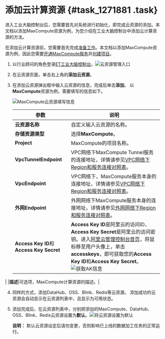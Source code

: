 # 添加云计算资源 {#task_1271881 .task}

进入工业大脑控制台后，您需要首先对系统进行初始化，即完成云资源的添加。本文档以添加MaxCompute资源为例，为您介绍在工业大脑控制台中添加云计算资源的方法。

在添加云计算资源前，您需要首先完成[准备工作](cn.zh-CN/.md#)。本文档以添加MaxCompute资源为例，因此您需要[开通MaxCompute服务](../../../../cn.zh-CN/准备工作/开通MaxCompute.md#)并[创建项目](../../../../cn.zh-CN/准备工作/创建项目.md#)。

1.  以行业顾问的角色登录[ET工业大脑控制台](https://et-industry-data-plant.aliyun.com/datafactory)。![云资源管理入口](http://static-aliyun-doc.oss-cn-hangzhou.aliyuncs.com/assets/img/1014096/156706444752337_zh-CN.png)


2.  在云资源页面，单击右上角的**添加云资源**。
3.  在添加云资源弹出框中输入云资源的信息，完成后单击**添加**。 以**MaxCompute**资源为例，需要填写的信息如下。

    ![MaxCompute云资源填写信息](http://static-aliyun-doc.oss-cn-hangzhou.aliyuncs.com/assets/img/1014096/156706444752338_zh-CN.png)

    |参数|说明|
    |--|--|
    |**云资源名称**|自定义输入云资源的名称。|
    |**存储资源类型**|选择**MaxCompute**。|
    |**Project**|MaxCompute的项目名称。|
    |**VpcTunnelEndpoint**|VPC网络下MaxCompute Tunnel服务的连接地址，详情请参见[VPC网络下Region和服务连接对照表](../../../../cn.zh-CN/准备工作/配置Endpoint.md#table_ul5_qby_5db)。|
    |**VpcEndpoint**|VPC网络下，MaxCompute服务本身的连接地址，详情请参见[VPC网络下Region和服务连接对照表](../../../../cn.zh-CN/准备工作/配置Endpoint.md#table_ul5_qby_5db)。|
    |**外网Endpoint**|外网网络下MaxCompute服务本身的连接地址，详情请参见[外网网络下Region和服务连接对照表](../../../../cn.zh-CN/准备工作/配置Endpoint.md#table_xzq_nby_5db)。|
    |**Access Key ID**和**Access Key Secret**|**Access Key ID**是阿里云的访问ID，**Access Key Secret**是阿里云的访问密钥。进入[阿里云管理控制台首页](https://home.console.aliyun.com/)，将鼠标移至用户头像上，单击**accesskeys**，即可获取您的**Access Key ID**和**Access Key Secret**。![获取AK信息](http://static-aliyun-doc.oss-cn-hangzhou.aliyuncs.com/assets/img/1014096/156706444952339_zh-CN.png)

|
    |**描述**|可选项，MaxCompute计算资源的描述。|

4.  同样的方式，添加DataHub、OSS、Blink、Redis等云资源。 添加成功的云资源会自动显示在云资源列表中，且显示为可用状态。
5.  添加完成后，在云资源列表中，分别把添加的MaxCompute、DataHub、OSS、Blink、Redis云资源设置为**默认**。![将云资源设置为默认](http://static-aliyun-doc.oss-cn-hangzhou.aliyuncs.com/assets/img/1014096/156706445052340_zh-CN.png)

 

    **说明：** 默认云资源设定后请勿变更，否则影响已上线的数据加工任务的正常运行。


